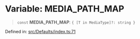 # Variable: MEDIA\_PATH\_MAP

> `const` **MEDIA\_PATH\_MAP**: `{ [T in MediaType]?: string }`

Defined in: [src/Defaults/index.ts:71](https://github.com/Fokusdotid/Baileys/blob/eb819228f591f9a29a091aefc3a8c91a38d77089/src/Defaults/index.ts#L71)
